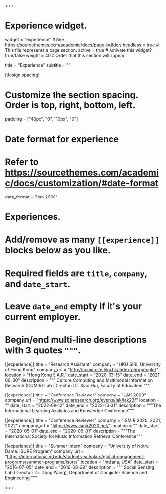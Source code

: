 +++
# Experience widget.
widget = "experience"  # See https://sourcethemes.com/academic/docs/page-builder/
headless = true  # This file represents a page section.
active = true  # Activate this widget? true/false
weight = 40  # Order that this section will appear.

title = "Experience"
subtitle = ""

[design.spacing]
  # Customize the section spacing. Order is top, right, bottom, left.
  padding = ["40px", "0", "10px", "0"]

# Date format for experience
#   Refer to https://sourcethemes.com/academic/docs/customization/#date-format
date_format = "Jan 2006"

# Experiences.
#   Add/remove as many `[[experience]]` blocks below as you like.
#   Required fields are `title`, `company`, and `date_start`.
#   Leave `date_end` empty if it's your current employer.
#   Begin/end multi-line descriptions with 3 quotes `"""`.
[[experience]]
  title = "Research Assistant"
  company = "HKU SIRI, University of Hong Kong"
  company_url = "http://ccmir.cite.hku.hk/index.php/people/"
  location = "Hong Kong S.A.R."
  date_start = "2020-03-15"
  date_end = "2021-06-30"
  description = """
  Culture Computing and Multimodal Information Research (CCMIR) Lab (Director: Dr. Xiao Hu), Faculty of Education
  """

[[experience]]
  title = "Conference Reviewer"
  company = "LAK 2023"
  company_url = "https://www.solaresearch.org/events/lak/lak23/"
  location = ""
  date_start = "2022-09-12"
  date_end = "2022-10-31"
  description = """The International Learning Analytics and Knowledge Conference"""

[[experience]]
  title = "Conference Reviewer"
  company = "ISMIR 2020, 2021, 2022"
  company_url = "https://www.ismir2020.net/"
  location = ""
  date_start = "2020-05-01"
  date_end = "2020-06-01"
  description = """The International Society for Music Information Retrieval Conference"""

[[experience]]
  title = "Summer Intern"
  company = "University of Notre Dame: iSURE Program"
  company_url = "https://international.nd.edu/students-scholars/global-engagement-programs/summer-programs/isure/"
  location = "Indiana, USA"
  date_start = "2016-07-05"
  date_end = "2016-08-29"
  description = """
  Social Sensing Lab (Director: Dr. Dong Wang), Department of Computer Science and Engineering
  """

+++
